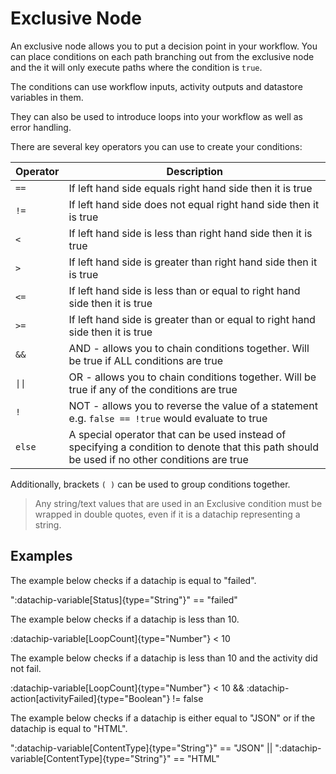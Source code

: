 # Exclusive Node

An exclusive node allows you to put a decision point in your workflow. You can place conditions on each path branching out from the exclusive node and the it will only execute paths where the condition is `true`.

The conditions can use workflow inputs, activity outputs and datastore variables in them.

They can also be used to introduce loops into your workflow as well as error handling.

There are several key operators you can use to create your conditions:

| Operator | Description |
| --- | --- |
| `==` | If left hand side equals right hand side then it is true |
| `!=` | If left hand side does not equal right hand side then it is true |
| `<` | If left hand side is less than right hand side then it is true |
| `>` | If left hand side is greater than right hand side then it is true |
| `<=` | If left hand side is less than or equal to right hand side then it is true |
| `>=` | If left hand side is greater than or equal to right hand side then it is true |
| `&&` | AND - allows you to chain conditions together. Will be true if ALL conditions are true |
| `\|\|` | OR - allows you to chain conditions together. Will be true if any of the conditions are true |
| `!` | NOT - allows you to reverse the value of a statement e.g. `false == !true` would evaluate to true |
| `else` | A special operator that can be used instead of specifying a condition to denote that this path should be used if no other conditions are true |

Additionally, brackets `( )` can be used to group conditions together.

> Any string/text values that are used in an Exclusive condition must be wrapped in double quotes, even if it is a datachip representing a string.

## Examples

The example below checks if a datachip is equal to "failed".

":datachip-variable[Status]{type="String"}" == "failed"

The example below checks if a datachip is less than 10.

:datachip-variable[LoopCount]{type="Number"} < 10

The example below checks if a datachip is less than 10 and the activity did not fail.

:datachip-variable[LoopCount]{type="Number"} < 10 && :datachip-action[activityFailed]{type="Boolean"} != false

The example below checks if a datachip is either equal to "JSON" or if the datachip is equal to "HTML".

":datachip-variable[ContentType]{type="String"}" == "JSON" || ":datachip-variable[ContentType]{type="String"}" == "HTML"
